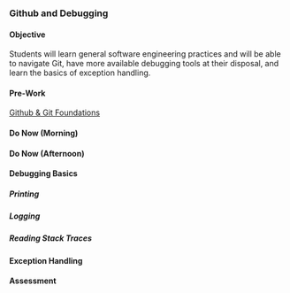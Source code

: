 ### Github and Debugging

#### Objective
Students will learn general software engineering practices and will be able
to navigate Git, have more available debugging tools at their disposal,
and learn the basics of exception handling. 

#### Pre-Work

[Github & Git Foundations](https://www.youtube.com/playlist?list=PLg7s6cbtAD15G8lNyoaYDuKZSKyJrgwB-)

#### Do Now (Morning)

#### Do Now (Afternoon)

#### Debugging Basics

##### Printing

##### Logging

##### Reading Stack Traces

#### Exception Handling

#### Assessment


